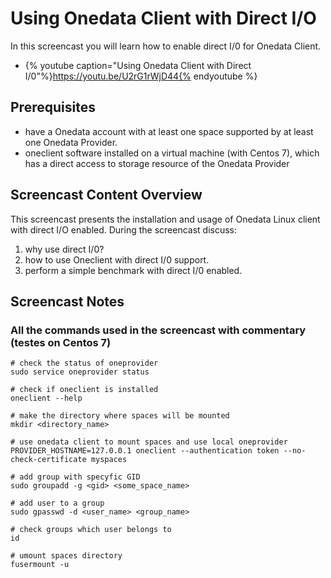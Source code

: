 
# Using Onedata Client with Direct I/O

In this screencast you will learn how to enable direct I/0 for Onedata Client.

* {% youtube caption="Using Onedata Client with Direct I/0"%}https://youtu.be/U2rG1rWjD44{% endyoutube %}


## Prerequisites
- have a Onedata account with at least one space supported by at least one Onedata Provider.
- oneclient software installed on a virtual machine (with Centos 7), which has a direct access to storage resource of the Onedata Provider

## Screencast Content Overview
This screencast presents the installation and usage of Onedata Linux client with direct I/O enabled. During the screencast discuss:

  1. why use direct I/0?
  2. how to use Oneclient with direct I/0 support.
  3. perform a simple benchmark with direct I/0 enabled.

## Screencast Notes

### All the commands used in the screencast with commentary (testes on Centos 7)
~~~
# check the status of oneprovider
sudo service oneprovider status

# check if oneclient is installed
oneclient --help

# make the directory where spaces will be mounted
mkdir <directory_name>

# use onedata client to mount spaces and use local oneprovider
PROVIDER_HOSTNAME=127.0.0.1 oneclient --authentication token --no-check-certificate myspaces

# add group with specyfic GID
sudo groupadd -g <gid> <some_space_name>

# add user to a group
sudo gpasswd -d <user_name> <group_name>

# check groups which user belongs to
id

# umount spaces directory
fusermount -u
~~~
